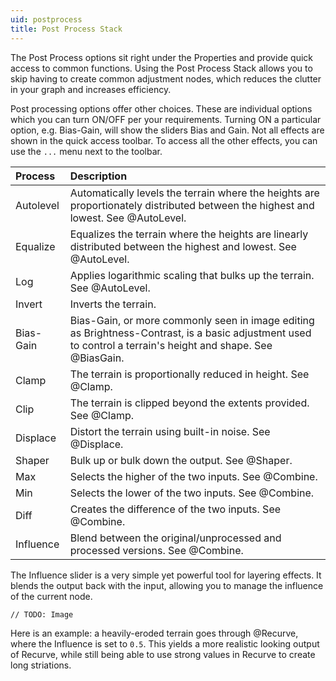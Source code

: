 ```yaml
---
uid: postprocess
title: Post Process Stack
---
```


The Post Process options sit right under the Properties and provide quick access to common functions. Using the Post Process Stack allows you to skip having to create common adjustment nodes, which reduces the clutter in your graph and increases efficiency.

Post processing options offer other choices. These are individual options which you can turn ON/OFF per your requirements. Turning ON a particular option, e.g. Bias-Gain, will show the sliders Bias and Gain. Not all effects are shown in the quick access toolbar. To access all the other effects, you can use the `...` menu next to the toolbar.

| Process   | Description                                                                                                                                                  |
| :-------- | :----------------------------------------------------------------------------------------------------------------------------------------------------------- |
| Autolevel | Automatically levels the terrain where the heights are proportionately distributed between the highest and lowest. See @AutoLevel.                           |
| Equalize  | Equalizes the terrain where the heights are linearly distributed between the highest and lowest. See @AutoLevel.                                             |
| Log       | Applies logarithmic scaling that bulks up the terrain. See @AutoLevel.                                                                                       |
| Invert    | Inverts the terrain.                                                                                                                                         |
| Bias-Gain | Bias-Gain, or more commonly seen in image editing as Brightness-Contrast, is a basic adjustment used to control a terrain's height and shape. See @BiasGain. |
| Clamp     | The terrain is proportionally reduced in height. See @Clamp.                                                                                                 |
| Clip      | The terrain is clipped beyond the extents provided. See @Clamp.                                                                                              |
| Displace  | Distort the terrain using built-in noise. See @Displace.                                                                                                     |
| Shaper    | Bulk up or bulk down the output. See @Shaper.                                                                                                                |
| Max       | Selects the higher of the two inputs. See @Combine.                                                                                                          |
| Min       | Selects the lower of the two inputs. See @Combine.                                                                                                           |
| Diff      | Creates the difference of the two inputs. See @Combine.                                                                                                      |
| Influence | Blend between the original/unprocessed and processed versions. See @Combine.                                                                                  |

The Influence slider is a very simple yet powerful tool for layering effects. It blends the output back with the input, allowing you to manage the influence of the current node.

`// TODO: Image`

Here is an example: a heavily-eroded terrain goes through @Recurve, where the Influence is set to `0.5`. This yields a more realistic looking output of Recurve, while still being able to use strong values in Recurve to create long striations.
